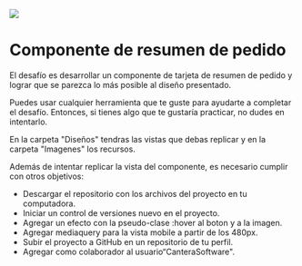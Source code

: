 ![](https://i.ibb.co/j8rds7B/Logo-5.png)

# Componente de resumen de pedido

El desafío es desarrollar un componente de tarjeta de resumen de pedido y lograr que se parezca lo más posible al diseño presentado.

Puedes usar cualquier herramienta que te guste para ayudarte a completar el desafío. Entonces, si tienes algo que te gustaría practicar, no dudes en intentarlo.

En la carpeta "Diseños" tendras las vistas que debas replicar y en la carpeta "Imagenes" los recursos.

Además de intentar replicar la vista del componente, es necesario cumplir con otros objetivos:

- Descargar el repositorio con los archivos del proyecto en tu computadora.
- Iniciar un control de versiones nuevo en el proyecto.
- Agregar un efecto con la pseudo-clase :hover al boton y a la imagen.
- Agregar mediaquery para la vista mobile a partir de los 480px.
- Subir el proyecto a GitHub en un repositorio de tu perfil.
- Agregar como colaborador al usuario“CanteraSoftware".
